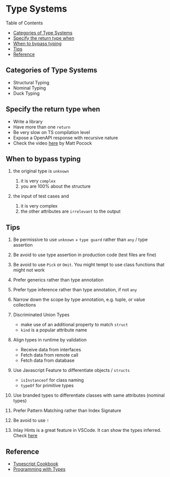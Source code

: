 # Type Systems <!-- omit in toc -->

Table of Contents

- [Categories of Type Systems](#categories-of-type-systems)
- [Specify the return type when](#specify-the-return-type-when)
- [When to bypass typing](#when-to-bypass-typing)
- [Tips](#tips)
- [Reference](#reference)

## Categories of Type Systems

- Structural Typing
- Nominal Typing
- Duck Typing

## Specify the return type when

- Write a library
- Have more than one `return`
- Be very slow on TS compilation level
- Expose a OpenAPI response with recursive nature
- Check the video [here](https://www.totaltypescript.com/tips/dont-use-return-types-unless) by Matt Pocock

## When to bypass typing

1. the original type is `unknown`

   1. it is very `complex`
   2. you are 100% about the structure

2. the input of test cases and
   1. it is very complex
   2. the other attributes are `irrelevant` to the output

## Tips

1. Be permissive to use `unknown` + `type guard` rather than `any` / type assertion

2. Be avoid to use type assertion in production code (test files are fine)

3. Be avoid to use `Pick` or `Omit`. You might tempt to use class functions that might not work

4. Prefer generics rather than type annotation

5. Prefer type inference rather than type annotation, if not `any`

6. Narrow down the scope by type annotation, e.g. tuple, or value collections

7. Discriminated Union Types

   - make use of an additional property to match `struct`
   - `kind` is a popular attribute name

8. Align types in runtime by validation

   - Receive data from interfaces
   - Fetch data from remote call
   - Fetch data from database

9. Use Javascript Feature to differentiate objects / `structs`

   - `isInstanceof` for class naming
   - `typeOf` for primitive types

10. Use branded types to differentiate classes with same attributes (nominal types)

11. Prefer Pattern Matching rather than Index Signature

12. Be avoid to use `!`

13. Inlay Hints is a great feature in VSCode. It can show the types inferred. Check [here](../what-we-use/vs-code.md#settings)

## Reference

- [Typescript Cookbook](https://www.oreilly.com/library/view/typescript-cookbook/9781098136642)
- [Programming with Types](https://www.manning.com/books/programming-with-types)

